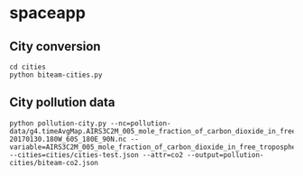 # spaceapp

## City conversion

    cd cities
    python biteam-cities.py
    
## City pollution data

    python pollution-city.py --nc=pollution-data/g4.timeAvgMap.AIRS3C2M_005_mole_fraction_of_carbon_dioxide_in_free_troposphere.20101130-20170130.180W_60S_180E_90N.nc --variable=AIRS3C2M_005_mole_fraction_of_carbon_dioxide_in_free_troposphere --cities=cities/cities-test.json --attr=co2 --output=pollution-cities/biteam-co2.json

